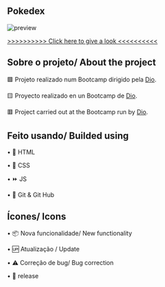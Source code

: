 ## Pokedex

![preview](/github/preview.gif)

[>>>>>>>>>> Click here to give a look <<<<<<<<<<](https://opsxandao.github.io/pokedex/)

## Sobre o projeto/ About the project

🟩 Projeto realizado num Bootcamp dirigido pela [Dio](https://www.dio.me/).

🟨 Proyecto realizado en un Bootcamp de [Dio](https://www.dio.me/).

🟥 Project carried out at the Bootcamp run by [Dio](https://www.dio.me/).


## Feito usando/ Builded using

•	📄 HTML

•	🎨 CSS

•   ⏩ JS

•	🧶 Git & Git Hub

## Ícones/ Icons

•	📦 Nova funcionalidade/ New functionality

•	🆙 Atualização / Update

•	⚠️ Correção de bug/ Bug correction

•	🏁 release